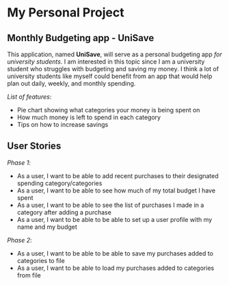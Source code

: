 # My Personal Project

## Monthly Budgeting app - UniSave

This application, named **UniSave**, will serve as a personal budgeting app *for 
university students*. I am interested in this topic since I am 
a university student who struggles with budgeting and saving 
my money. I think a lot of university students like myself 
could benefit from an app that would help plan out daily, 
weekly, and monthly spending. 

*List of features*:
- Pie chart showing what categories your money is being spent on
- How much money is left to spend in each category
- Tips on how to increase savings 

## User Stories 

*Phase 1*:
- As a user, I want to be able to add recent purchases to their designated spending category/categories
- As a user, I want to be able to see how much of my total budget I have spent  
- As a user, I want to be able to see the list of purchases I made in a category after adding a purchase 
- As a user, I want to be able to be able to set up a user profile with my name and my budget 

*Phase 2*:
- As a user, I want to be able to be able to save my purchases added to categories to file
- As a user, I want to be able to load my purchases added to categories from file 